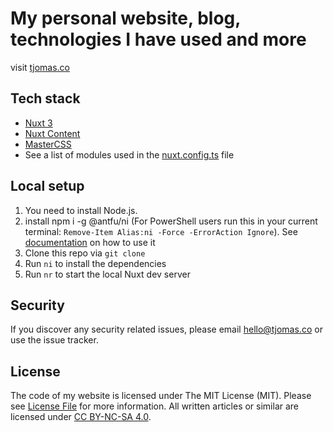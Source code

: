 # My personal website, blog, technologies I have used and more

visit [tjomas.co](https://tjomas.co)

## Tech stack

- [Nuxt 3](https://nuxt.com/)
- [Nuxt Content](https://content.nuxt.com/)
- [MasterCSS](https://css.master.co/)
- See a list of modules used in the [nuxt.config.ts](nuxt.config.ts) file

## Local setup

1. You need to install Node.js.
1. install npm i -g @antfu/ni (For PowerShell users run this in your current terminal: `Remove-Item Alias:ni -Force -ErrorAction Ignore`). See [documentation](https://github.com/antfu/ni) on how to use it
1. Clone this repo via `git clone`
1. Run `ni` to install the dependencies
1. Run `nr` to start the local Nuxt dev server

## Security

If you discover any security related issues, please email hello@tjomas.co or use the issue tracker.

## License

The code of my website is licensed under The MIT License (MIT). Please see [License File](MIT%20LICENSE) for more information. All written articles or similar are licensed under [CC BY-NC-SA 4.0](https://creativecommons.org/licenses/by-nc-sa/4.0/).
